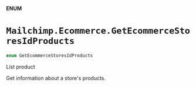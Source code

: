 **ENUM**

# `Mailchimp.Ecommerce.GetEcommerceStoresIdProducts`

```swift
enum GetEcommerceStoresIdProducts
```

List product

Get information about a store's products.
